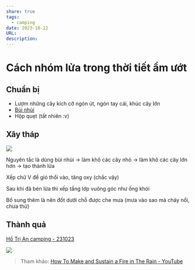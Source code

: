 ```yaml
---
share: true
tags:
  - camping
date: 2023-10-22
URL: 
description: 
---
```


# Cách nhóm lửa trong thời tiết ẩm ướt

## Chuẩn bị
- Lượm những cây kích cỡ ngón út, ngón tay cái, khúc cây lớn
- [Bùi nhùi](./B%C3%B9i%20nh%C3%B9i.md)
- Hộp quẹt (tất nhiên :v)

## Xây tháp

![](https://i.imgur.com/F1WIPgN.png)

Nguyên tắc là dùng bùi nhùi -> làm khô các cây nhỏ -> làm khô các cây lớn hơn -> tạo thành lửa

Xếp chữ V để gió thổi vào, tăng oxy (chắc vậy)

Sau khi đã bén lửa thì xếp tầng lớp vuông góc như ống khói

Bổ sung thêm là nên đốt dưới chỗ được che mưa (mưa vào sao mà cháy nổi, chưa thử)

## Thành quả

[Hồ Trị An camping - 231023](./H%E1%BB%93%20Tr%E1%BB%8B%20An%20camping%20-%20231023.md)

![](https://i.imgur.com/goHG9pj.jpg)


> Tham khảo: [How To Make and Sustain a Fire in The Rain - YouTube](https://www.youtube.com/watch?v=L-5g7-AyqHA)